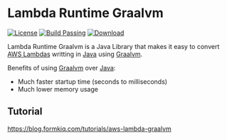 
# Lambda Runtime Graalvm

[![License](https://img.shields.io/badge/License-Apache%202.0-blue.svg)](https://opensource.org/licenses/Apache-2.0)
[![Build Passing](https://github.com/grahamdaley/lambda-runtime-graalvm/actions/workflows/ci.yml/badge.svg)](https://github.com/grahamdaley/lambda-runtime-graalvm/actions)
[![Download](https://img.shields.io/maven-central/v/io.github.grahamdaley/lambda-runtime-graalvm "Download lambda-runtime-graalvm from Maven Central")](https://search.maven.org/search?q=g:io.github.grahamdaley%20AND%20a:lambda-runtime-graalvm)


Lambda Runtime Graalvm is a Java Library that makes it easy to convert [AWS Lambdas](https://aws.amazon.com/lambda/) writting in [Java](https://www.java.com) using [Graalvm](https://www.graalvm.org/). 

Benefits of using [Graalvm](https://www.graalvm.org/) over [Java](https://www.java.com):
 * Much faster startup time (seconds to milliseconds)
 * Much lower memory usage

## Tutorial

 https://blog.formkiq.com/tutorials/aws-lambda-graalvm

